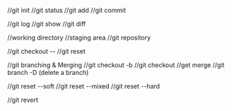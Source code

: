 //git init
//git status 
//git add 
//git commit 

//git log
//git show 
//git diff 

//working directory
//staging area
//git repository

//git checkout -- <flie> 
//git reset

//git branching & Merging
//git checkout -b <branch> 
//git checkout <branch>
//get merge
//git branch -D <branch> (delete a branch)

//git reset --soft <shal ID>
//git reset --mixed <shal ID>
//git reset --hard <shal ID> 

//git revert <commit>